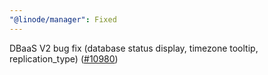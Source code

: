 ```yaml
---
"@linode/manager": Fixed
---
```


DBaaS V2 bug fix (database status display, timezone tooltip, replication_type) ([#10980](https://github.com/linode/manager/pull/10980))
